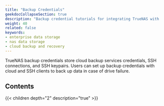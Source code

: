 ```yaml
---
title: "Backup Credentials"
geekdocCollapseSection: true
description: "Backup credential tutorials for integrating TrueNAS with cloud storage providers by setting up SSH connections and keypairs."
weight: 40
related: false
keywords:
- enterprise data storage
- nas data storage
- cloud backup and recovery
---
```


TrueNAS backup credentials store cloud backup services credentials, SSH connections, and SSH keypairs.
Users can set up backup credentials with cloud and SSH clients to back up data in case of drive failure.

<div class="noprint">

## Contents

{{< children depth="2" description="true" >}}

</div>
